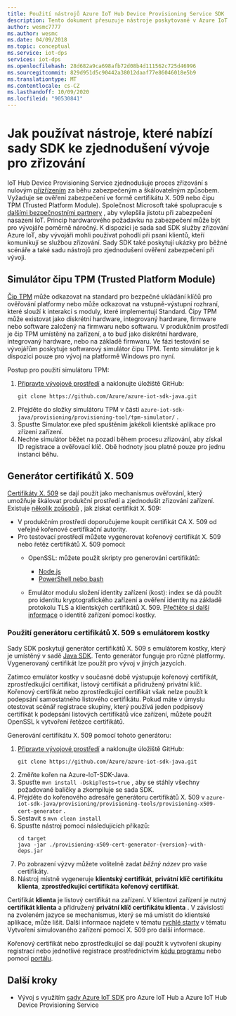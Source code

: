 ```yaml
---
title: Použití nástrojů Azure IoT Hub Device Provisioning Service SDK
description: Tento dokument přesuzuje nástroje poskytované v Azure IoT Hub Device Provisioning Service (DPS) SDK pro vývoj.
author: wesmc7777
ms.author: wesmc
ms.date: 04/09/2018
ms.topic: conceptual
ms.service: iot-dps
services: iot-dps
ms.openlocfilehash: 28d682a9ca698afb72d08b4d111562c725d46996
ms.sourcegitcommit: 829d951d5c90442a38012daaf77e86046018e5b9
ms.translationtype: MT
ms.contentlocale: cs-CZ
ms.lasthandoff: 10/09/2020
ms.locfileid: "90530841"
---
```

# <a name="how-to-use-tools-provided-in-the-sdks-to-simplify-development-for-provisioning"></a>Jak používat nástroje, které nabízí sady SDK ke zjednodušení vývoje pro zřizování
IoT Hub Device Provisioning Service zjednodušuje proces zřizování s nulovým [přízřízením](about-iot-dps.md#provisioning-process) za běhu zabezpečeným a škálovatelným způsobem.  Vyžaduje se ověření zabezpečení ve formě certifikátu X. 509 nebo čipu TPM (Trusted Platform Module).  Společnost Microsoft také spolupracuje s [dalšími bezpečnostními partnery](https://azure.microsoft.com/blog/azure-iot-supports-new-security-hardware-to-strengthen-iot-security/) , aby vylepšila jistotu při zabezpečení nasazení IoT. Princip hardwarového požadavku na zabezpečení může být pro vývojáře poměrně náročný. K dispozici je sada sad SDK služby zřizování Azure IoT, aby vývojáři mohli používat pohodlí při psaní klientů, kteří komunikují se službou zřizování. Sady SDK také poskytují ukázky pro běžné scénáře a také sadu nástrojů pro zjednodušení ověření zabezpečení při vývoji.

## <a name="trusted-platform-module-tpm-simulator"></a>Simulátor čipu TPM (Trusted Platform Module)
[Čip TPM](https://docs.microsoft.com/azure/iot-dps/concepts-security) může odkazovat na standard pro bezpečné ukládání klíčů pro ověřování platformy nebo může odkazovat na vstupně-výstupní rozhraní, které slouží k interakci s moduly, které implementují Standard. Čipy TPM může existovat jako diskrétní hardware, integrovaný hardware, firmware nebo software založený na firmwaru nebo softwaru.  V produkčním prostředí je čip TPM umístěný na zařízení, a to buď jako diskrétní hardware, integrovaný hardware, nebo na základě firmwaru. Ve fázi testování se vývojářům poskytuje softwarový simulátor čipu TPM.  Tento simulátor je k dispozici pouze pro vývoj na platformě Windows pro nyní.

Postup pro použití simulátoru TPM:
1. [Připravte vývojové prostředí](https://docs.microsoft.com/azure/iot-dps/quick-enroll-device-x509-java) a naklonujte úložiště GitHub:
   ```
   git clone https://github.com/Azure/azure-iot-sdk-java.git
   ```
2. Přejděte do složky simulátoru TPM v části ```azure-iot-sdk-java/provisioning/provisioning-tool/tpm-simulator/``` .
3. Spusťte Simulator.exe před spuštěním jakékoli klientské aplikace pro zřízení zařízení.
4. Nechte simulátor běžet na pozadí během procesu zřizování, aby získal ID registrace a ověřovací klíč.  Obě hodnoty jsou platné pouze pro jednu instanci běhu.

## <a name="x509-certificate-generator"></a>Generátor certifikátů X. 509
[Certifikáty X. 509](https://docs.microsoft.com/azure/iot-dps/concepts-security#x509-certificates) se dají použít jako mechanismus ověřování, který umožňuje škálovat produkční prostředí a zjednodušit zřizování zařízení.  Existuje [několik způsobů](https://docs.microsoft.com/azure/iot-hub/iot-hub-x509ca-overview#how-to-get-an-x509-ca-certificate) , jak získat certifikát X. 509:
* V produkčním prostředí doporučujeme koupit certifikát CA X. 509 od veřejné kořenové certifikační autority.
* Pro testovací prostředí můžete vygenerovat kořenový certifikát X. 509 nebo řetěz certifikátů X. 509 pomocí:
    * OpenSSL: můžete použít skripty pro generování certifikátů:
        * [Node.js](https://github.com/Azure/azure-iot-sdk-node/tree/master/provisioning/tools)
        * [PowerShell nebo bash](https://github.com/Azure/azure-iot-sdk-c/blob/master/tools/CACertificates/CACertificateOverview.md)
        
    * Emulátor modulu složení identity zařízení (kost): index se dá použít pro identitu kryptografického zařízení a ověření identity na základě protokolu TLS a klientských certifikátů X. 509.  [Přečtěte si další informace](https://www.microsoft.com/research/publication/device-identity-dice-riot-keys-certificates/) o identitě zařízení pomocí kostky.

### <a name="using-x509-certificate-generator-with-dice-emulator"></a>Použití generátoru certifikátů X. 509 s emulátorem kostky
Sady SDK poskytují generátor certifikátů X. 509 s emulátorem kostky, který je umístěný v sadě [Java SDK](https://github.com/Azure/azure-iot-sdk-java/tree/master/provisioning/provisioning-tools/provisioning-x509-cert-generator).  Tento generátor funguje pro různé platformy.  Vygenerovaný certifikát lze použít pro vývoj v jiných jazycích.

Zatímco emulátor kostky v současné době výstupuje kořenový certifikát, zprostředkující certifikát, listový certifikát a přidružený privátní klíč.  Kořenový certifikát nebo zprostředkující certifikát však nelze použít k podepsání samostatného listového certifikátu.  Pokud máte v úmyslu otestovat scénář registrace skupiny, který používá jeden podpisový certifikát k podepsání listových certifikátů více zařízení, můžete použít OpenSSL k vytvoření řetězce certifikátů.

Generování certifikátu X. 509 pomocí tohoto generátoru:
1. [Připravte vývojové prostředí](https://docs.microsoft.com/azure/iot-dps/quick-enroll-device-x509-java) a naklonujte úložiště GitHub:
   ```
   git clone https://github.com/Azure/azure-iot-sdk-java.git
   ```
2. Změňte kořen na Azure-IoT-SDK-Java.
3. Spusťte ```mvn install -DskipTests=true``` , aby se stáhly všechny požadované balíčky a zkompiluje se sada SDK.
4. Přejděte do kořenového adresáře generátoru certifikátů X. 509 v ```azure-iot-sdk-java/provisioning/provisioning-tools/provisioning-x509-cert-generator``` .
5. Sestavit s ```mvn clean install```
6. Spusťte nástroj pomocí následujících příkazů:
   ```
   cd target
   java -jar ./provisioning-x509-cert-generator-{version}-with-deps.jar
   ```
7. Po zobrazení výzvy můžete volitelně zadat _běžný název_ pro vaše certifikáty.
8. Nástroj místně vygeneruje **klientský certifikát**, **privátní klíč certifikátu klienta**, **zprostředkující certifikát**a **kořenový certifikát**.

Certifikát **klienta** je listový certifikát na zařízení.  V klientovi zařízení je nutný **certifikát klienta** a přidružený **privátní klíč certifikátu klienta** . V závislosti na zvoleném jazyce se mechanismus, který se má umístit do klientské aplikace, může lišit.  Další informace najdete v tématu [rychlé starty](https://docs.microsoft.com/azure/iot-dps/quick-create-simulated-device-x509) v tématu Vytvoření simulovaného zařízení pomocí X. 509 pro další informace.

Kořenový certifikát nebo zprostředkující se dají použít k vytvoření skupiny registrací nebo jednotlivé registrace prostřednictvím [kódu programu](https://docs.microsoft.com/azure/iot-dps/how-to-manage-enrollments-sdks) nebo pomocí [portálu](https://docs.microsoft.com/azure/iot-dps/how-to-manage-enrollments).

## <a name="next-steps"></a>Další kroky
* Vývoj s využitím [sady Azure IoT SDK]( https://github.com/Azure/azure-iot-sdks) pro Azure IoT Hub a Azure IoT Hub Device Provisioning Service
